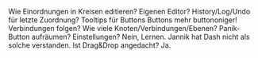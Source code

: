 Wie Einordnungen in Kreisen editieren? Eigenen Editor?
History/Log/Undo für letzte Zuordnung?
Tooltips für Buttons
Buttons mehr buttononiger!
Verbindungen folgen? Wie viele Knoten/Verbindungen/Ebenen?
Panik-Button aufräumen?
Einstellungen? Nein, Lernen.
Jannik hat Dash nicht als solche verstanden.
Ist Drag&Drop angedacht? Ja.
